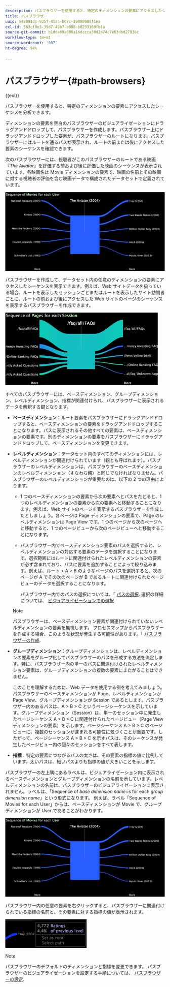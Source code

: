 ```yaml
---
description: パスブラウザーを使用すると、特定のディメンションの要素にアクセスしたシーケンスを分析できます。
title: パスブラウザー
uuid: 548091dc-935f-41ac-b67c-39080988f1ea
exl-id: 563cf0e3-39d7-49b7-b808-b0233169fb1a
source-git-commit: b1dda69a606a16dccca30d2a74c7e63dbd27936c
workflow-type: tm+mt
source-wordcount: '907'
ht-degree: 94%

---
```


# パスブラウザー{#path-browsers}

{{eol}}

パスブラウザーを使用すると、特定のディメンションの要素にアクセスしたシーケンスを分析できます。

ディメンションの要素を空白のパスブラウザーのビジュアライゼーションにドラッグアンドドロップして、パスブラウザーを作成します。パスブラウザー上にドラッグアンドドロップした要素が、パスブラウザーのルートになります。パスブラウザーにはルートを通るパスが表示され、ルートの前または後にアクセスした要素のシーケンスを確認できます。

次のパスブラウザーには、視聴者がこのパスブラウザーのルートである映画『*The Aviator*』を評価する前および後に評価した映画のシーケンスが表示されています。各映画名は Movie ディメンションの要素で、映画の名前とその映画に対する視聴者の評価を含む映画データで構成されたデータセットで定義されています。

![](assets/vis_PathBrowser_Movies.png)

パスブラウザーを作成して、データセット内の任意のディメンションの要素にアクセスしたシーケンスを表示できます。例えば、Web サイトデータを扱っている場合、ルートを表示したセッションごとまたはルートを表示したサイト訪問者ごとに、ルートの前および後にアクセスした Web サイトのページのシーケンスを表示するパスブラウザーを作成できます。

![](assets/vis_PathBrowser_Pages.png)

すべてのパスブラウザーには、ベースディメンション、グループディメンション、レベルディメンション、指標が関連付けられ、パスブラウザーに表示されるデータを解釈する鍵となります。

* **ベースディメンション：**&#x200B;ルート要素をパスブラウザーにドラッグアンドドロップすると、ベースディメンションの要素をドラッグアンドドロップすることになります。パスに表示されるその他すべての要素は、ベースディメンションの要素です。別のディメンションの要素をパスブラウザーにドラッグアンドドロップして、ベースディメンションを変更できます。
* **レベルディメンション：**&#x200B;データセット内のすべてのディメンションには、レベルディメンションが関連付けられています（親とも呼ばれます）。パスブラウザーのレベルディメンションは、パスブラウザーのベースディメンションのレベルディメンション（すなわち親）と同じでなければなりません。パスブラウザーのレベルディメンションが重要なのは、以下の 2 つの理由によります。

   * 1 つのベースディメンションの要素から次の要素へとパスをたどると、1 つのレベルディメンションの要素から次の要素へと移動することになります。例えば、Web サイトのページを表示するパスブラウザーを作成したとしましょう。各ページは Page ディメンションの要素で、Page のレベルディメンションは Page View です。1 つのページから次のページへと移動すると、1 つのページビューから次のページビューへと移動することになります。
   * パスブラウザー内でベースディメンション要素のパスを選択すると、レベルディメンションの対応する要素のデータを選択することになります。選択範囲にはルートに関連付けられたレベルディメンションの要素が必ず含まれており、パスに要素を追加することによって絞り込みます。例えば、ルート > A > B のようなページのパスを選択すると、次のページが A でその次のページが B であるルートに関連付けられたページビューのデータを選択することになります。

      パスブラウザー内でのパスの選択については、「 [パスの選択](../../../../home/c-get-started/c-analysis-vis/c-path-browsers/t-sel-paths.md#task-bf44d08c71954ef2adec4b82f840adeb). 選択の詳細については、 [ビジュアライゼーションでの選択](../../../../home/c-get-started/c-vis/c-sel-vis/c-sel-vis.md#concept-012870ec22c7476e9afbf3b8b2515746).
   >[!NOTE]
   >
   >パスブラウザーは、ベースディメンション要素が関連付けられていないレベルディメンションの要素を無視します。 プロセスマップからパスブラウザーを作成する場合、このような状況が発生する可能性があります。「 [パスブラウザーの作成](../../../../home/c-get-started/c-analysis-vis/c-path-browsers/c-create-path-browsers.md#concept-e120de6a740d4b6f98dda9e2b638f6ff).

* **グループディメンション：**&#x200B;グループディメンションは、レベルディメンションの要素をグループ化してパスブラウザーのパスを形成する方法を決定します。特に、パスブラウザー内の単一のパスに関連付けられたレベルディメンション要素は、グループディメンションの複数の要素にまたがることはできません。

   このことを理解するために、Web データを使用する例を考えてみましょう。パスブラウザーのベースディメンションが Page、レベルディメンションが Page View、グループディメンションが Session であるとします。パスブラウザー内のあるパスは、A > B > C というページシーケンスを示しています。グループディメンション（Session）は、単一のセッション中に発生したページシーケンス A > B > C に関連付けられたページビュー（Page View ディメンションの要素）を示します。ページシーケンス A > B > C のページビューに、複数のセッションが含まれる可能性に気づくことが重要です。したがって、ページシーケンス A > B > C を示すパスは、そのシーケンスが発生したページビュー内の個々のセッションをすべて表します。

* **指標**：特定の要素につながるパスの太さは、その要素の指標の値に比例しています。太いパスは、細いパスよりも指標の値が大きいことを示します。

パスブラウザーの左上隅にあるラベルは、ビジュアライゼーション内に表示されるベースディメンションとグループディメンションの名前を示しています。レベルディメンションの名前は、パスブラウザーのビジュアライゼーションに表示されません。ラベルは、「Sequence of *base dimension name*+s for each *group dimension name*」という形式になります。 例えば、ラベル「Sequence of Movies for each User」からは、ベースディメンションが Movie で、グループディメンションが User であることがわかります。

![](assets/vis_PathBrowser_Movies.png)

パスブラウザー内の任意の要素を右クリックすると、パスブラウザーに関連付けられている指標の名前と、その要素に対する指標の値が表示されます。

![](assets/vis_PathBrowser_RightClick.png)

>[!NOTE]
>
>パスブラウザーのデフォルトのディメンションと指標を変更できます。 パスブラウザーのビジュアライゼーションを設定する手順については、 [パスブラウザーの設定](../../../../home/c-get-started/c-intf-anlys-ftrs/t-config-path-brwsr.md#task-bbb3ddaa140a414f984b697c2b8202a3).
